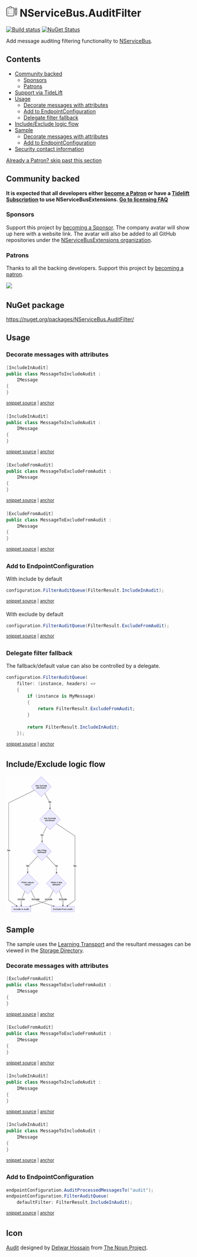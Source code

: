 <!--
GENERATED FILE - DO NOT EDIT
This file was generated by [MarkdownSnippets](https://github.com/SimonCropp/MarkdownSnippets).
Source File: /readme.source.md
To change this file edit the source file and then run MarkdownSnippets.
-->

# <img src="/src/icon.png" height="30px"> NServiceBus.AuditFilter

[![Build status](https://ci.appveyor.com/api/projects/status/chhl6coclht4mm9h/branch/master?svg=true)](https://ci.appveyor.com/project/SimonCropp/nservicebus-AuditFilter)
[![NuGet Status](https://img.shields.io/nuget/v/NServiceBus.AuditFilter.svg)](https://www.nuget.org/packages/NServiceBus.AuditFilter/)

Add message auditing filtering functionality to [NServiceBus](https://docs.particular.net/nservicebus/operations/auditing).

<!-- toc -->
## Contents

  * [Community backed](#community-backed)
    * [Sponsors](#sponsors)
    * [Patrons](#patrons)
  * [Support via TideLift](#support-via-tidelift)
  * [Usage](#usage)
    * [Decorate messages with attributes](#decorate-messages-with-attributes)
    * [Add to EndpointConfiguration](#add-to-endpointconfiguration)
    * [Delegate filter fallback](#delegate-filter-fallback)
  * [Include/Exclude logic flow](#includeexclude-logic-flow)
  * [Sample](#sample)
    * [Decorate messages with attributes](#decorate-messages-with-attributes-1)
    * [Add to EndpointConfiguration](#add-to-endpointconfiguration-1)
  * [Security contact information](#security-contact-information)<!-- endToc -->

<!--- StartOpenCollectiveBackers -->

[Already a Patron? skip past this section](#endofbacking)


## Community backed

**It is expected that all developers either [become a Patron](https://opencollective.com/nservicebusextensions/contribute/patron-6976) or have a [Tidelift Subscription](#support-via-tidelift) to use NServiceBusExtensions. [Go to licensing FAQ](https://github.com/NServiceBusExtensions/Home/#licensingpatron-faq)**


### Sponsors

Support this project by [becoming a Sponsor](https://opencollective.com/nservicebusextensions/contribute/sponsor-6972). The company avatar will show up here with a website link. The avatar will also be added to all GitHub repositories under the [NServiceBusExtensions organization](https://github.com/NServiceBusExtensions).


### Patrons

Thanks to all the backing developers. Support this project by [becoming a patron](https://opencollective.com/nservicebusextensions/contribute/patron-6976).

<img src="https://opencollective.com/nservicebusextensions/tiers/patron.svg?width=890&avatarHeight=60&button=false">

<a href="#" id="endofbacking"></a>

<!--- EndOpenCollectiveBackers -->


## NuGet package

https://nuget.org/packages/NServiceBus.AuditFilter/


## Usage


### Decorate messages with attributes

<!-- snippet: MessageToIncludeAudit -->
<a id='snippet-messagetoincludeaudit'></a>
```cs
[IncludeInAudit]
public class MessageToIncludeAudit :
    IMessage
{
}
```
<sup><a href='/src/Sample/MessageToIncludeAudit.cs#L4-L10' title='Snippet source file'>snippet source</a> | <a href='#snippet-messagetoincludeaudit' title='Start of snippet'>anchor</a></sup>
<a id='snippet-messagetoincludeaudit-1'></a>
```cs
[IncludeInAudit]
public class MessageToIncludeAudit :
    IMessage
{
}
```
<sup><a href='/src/Tests/Snippets/MessageToIncludeAudit.cs#L4-L12' title='Snippet source file'>snippet source</a> | <a href='#snippet-messagetoincludeaudit-1' title='Start of snippet'>anchor</a></sup>
<!-- endSnippet -->

<!-- snippet: MessageToExcludeFromAudit -->
<a id='snippet-messagetoexcludefromaudit'></a>
```cs
[ExcludeFromAudit]
public class MessageToExcludeFromAudit :
    IMessage
{
}
```
<sup><a href='/src/Sample/MessageToExcludeFromAudit.cs#L4-L10' title='Snippet source file'>snippet source</a> | <a href='#snippet-messagetoexcludefromaudit' title='Start of snippet'>anchor</a></sup>
<a id='snippet-messagetoexcludefromaudit-1'></a>
```cs
[ExcludeFromAudit]
public class MessageToExcludeFromAudit :
    IMessage
{
}
```
<sup><a href='/src/Tests/Snippets/MessageToExcludeFromAudit.cs#L4-L12' title='Snippet source file'>snippet source</a> | <a href='#snippet-messagetoexcludefromaudit-1' title='Start of snippet'>anchor</a></sup>
<!-- endSnippet -->


### Add to EndpointConfiguration

With include by default

<!-- snippet: DefaultIncludeInAudit -->
<a id='snippet-defaultincludeinaudit'></a>
```cs
configuration.FilterAuditQueue(FilterResult.IncludeInAudit);
```
<sup><a href='/src/Tests/Snippets/Usage.cs#L8-L12' title='Snippet source file'>snippet source</a> | <a href='#snippet-defaultincludeinaudit' title='Start of snippet'>anchor</a></sup>
<!-- endSnippet -->

With exclude by default

<!-- snippet: DefaultExcludeFromAudit -->
<a id='snippet-defaultexcludefromaudit'></a>
```cs
configuration.FilterAuditQueue(FilterResult.ExcludeFromAudit);
```
<sup><a href='/src/Tests/Snippets/Usage.cs#L13-L17' title='Snippet source file'>snippet source</a> | <a href='#snippet-defaultexcludefromaudit' title='Start of snippet'>anchor</a></sup>
<!-- endSnippet -->


### Delegate filter fallback

The fallback/default value can also be controlled by a delegate.

<!-- snippet: FilterAuditByDelegate -->
<a id='snippet-filterauditbydelegate'></a>
```cs
configuration.FilterAuditQueue(
    filter: (instance, headers) =>
    {
        if (instance is MyMessage)
        {
            return FilterResult.ExcludeFromAudit;
        }

        return FilterResult.IncludeInAudit;
    });
```
<sup><a href='/src/Tests/Snippets/Usage.cs#L18-L31' title='Snippet source file'>snippet source</a> | <a href='#snippet-filterauditbydelegate' title='Start of snippet'>anchor</a></sup>
<!-- endSnippet -->


## Include/Exclude logic flow

<img src="/src/flow.png" width="200px">


## Sample

The sample uses the [Learning Transport](https://docs.particular.net/transports/learning/) and the resultant messages can be viewed in the [Storage Directory](https://docs.particular.net/transports/learning/#usage-storage-directory).


### Decorate messages with attributes

<!-- snippet: MessageToExcludeFromAudit -->
<a id='snippet-messagetoexcludefromaudit'></a>
```cs
[ExcludeFromAudit]
public class MessageToExcludeFromAudit :
    IMessage
{
}
```
<sup><a href='/src/Sample/MessageToExcludeFromAudit.cs#L4-L10' title='Snippet source file'>snippet source</a> | <a href='#snippet-messagetoexcludefromaudit' title='Start of snippet'>anchor</a></sup>
<a id='snippet-messagetoexcludefromaudit-1'></a>
```cs
[ExcludeFromAudit]
public class MessageToExcludeFromAudit :
    IMessage
{
}
```
<sup><a href='/src/Tests/Snippets/MessageToExcludeFromAudit.cs#L4-L12' title='Snippet source file'>snippet source</a> | <a href='#snippet-messagetoexcludefromaudit-1' title='Start of snippet'>anchor</a></sup>
<!-- endSnippet -->

<!-- snippet: MessageToIncludeAudit -->
<a id='snippet-messagetoincludeaudit'></a>
```cs
[IncludeInAudit]
public class MessageToIncludeAudit :
    IMessage
{
}
```
<sup><a href='/src/Sample/MessageToIncludeAudit.cs#L4-L10' title='Snippet source file'>snippet source</a> | <a href='#snippet-messagetoincludeaudit' title='Start of snippet'>anchor</a></sup>
<a id='snippet-messagetoincludeaudit-1'></a>
```cs
[IncludeInAudit]
public class MessageToIncludeAudit :
    IMessage
{
}
```
<sup><a href='/src/Tests/Snippets/MessageToIncludeAudit.cs#L4-L12' title='Snippet source file'>snippet source</a> | <a href='#snippet-messagetoincludeaudit-1' title='Start of snippet'>anchor</a></sup>
<!-- endSnippet -->


### Add to EndpointConfiguration

<!-- snippet: Enable -->
<a id='snippet-enable'></a>
```cs
endpointConfiguration.AuditProcessedMessagesTo("audit");
endpointConfiguration.FilterAuditQueue(
    defaultFilter: FilterResult.IncludeInAudit);
```
<sup><a href='/src/Sample/Program.cs#L19-L25' title='Snippet source file'>snippet source</a> | <a href='#snippet-enable' title='Start of snippet'>anchor</a></sup>
<!-- endSnippet -->



## Icon

[Audit](https://thenounproject.com/term/audit/618766/) designed by [Delwar Hossain](https://thenounproject.com/delwar/) from [The Noun Project](https://thenounproject.com/).
